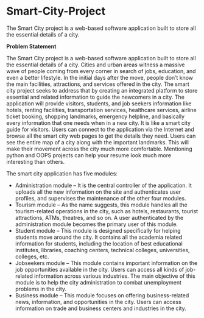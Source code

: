 # Smart-City-Project
The Smart City project is a web-based software application built to store all the essential details of a city.

**Problem Statement**

The Smart City project is a web-based software application built to store all the essential details of a city. Cities 
and urban areas witness a massive wave of people coming from every corner in search of jobs, education, and 
even a better lifestyle. In the initial days after the move, people don’t know the main facilities, attractions, and 
services offered in the city. The smart city project seeks to address that by creating an integrated platform to store 
essential and related information to guide the newcomers in a city. 
The application will provide visitors, students, and job seekers information like hotels, renting facilities, 
transportation services, healthcare services, airline ticket booking, shopping landmarks, emergency helpline, and 
basically every information that one needs when in a new city. It is like a smart city guide for visitors. 
Users can connect to the application via the Internet and browse all the smart city web pages to get the details they 
need. Users can see the entire map of a city along with the important landmarks. This will make their movement 
across the city much more comfortable. Mentioning python and OOPS projects can help your resume look much 
more interesting than others. 

The smart city application has five modules: 
- Administration module – It is the central controller of the application. It uploads all the new information 
on the site and authenticates user profiles, and supervises the maintenance of the other four modules. 
- Tourism module – As the name suggests, this module handles all the tourism-related operations in the 
city, such as hotels, restaurants, tourist attractions, ATMs, theatres, and so on. A user authenticated by 
the administration module becomes the primary user of this module. 
- Student module – This module is designed specifically for helping students move around the city. It 
contains all the academia related information for students, including the location of best educational 
institutes, libraries, coaching centers, technical colleges, universities, colleges, etc. 
- Jobseekers module – This module contains important information on the job opportunities available in 
the city. Users can access all kinds of job-related information across various industries. The main 
objective of this module is to help the city administration to combat unemployment problems in the city. 
- Business module – This module focuses on offering business-related news, information, and 
opportunities in the city. Users can access information on trade and business centers and industries in the 
city. 
